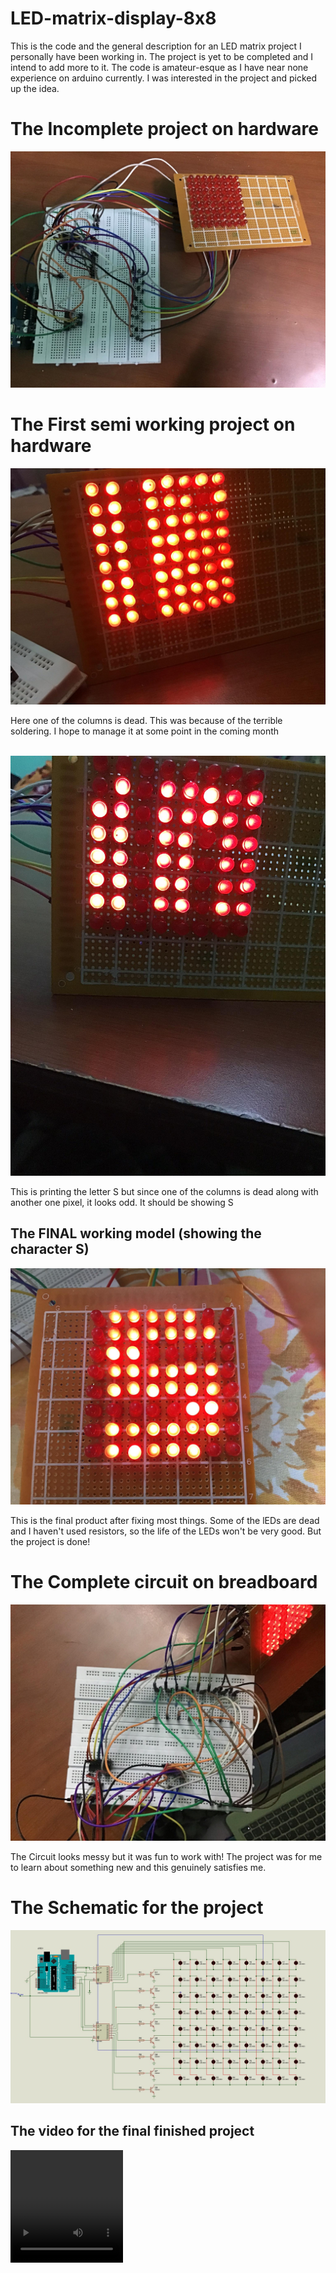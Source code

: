 # LED-matrix-display-8x8
This is the code and the general description for an LED matrix project I personally have been working in. The project is yet to be completed and I intend to add more to it. The code is amateur-esque as I have near none experience on arduino currently. I was interested in the project and picked up the idea.

# The Incomplete project on hardware
<img src = "img/project image.jpg">

# The First semi working project on hardware
<img src = "img/project image3.jpg">
<p>Here one of the columns is dead. This was because of the terrible soldering. I hope to manage it at some point in the coming month</p>
<br>
<img src = "img/S test 1.jpg">
<p>This is printing the letter S but since one of the columns is dead along with another one pixel, it looks odd. It should be showing S</p>

## The FINAL working model (showing the character S)
<img src = "img/final project.jpg">
<p>This is the final product after fixing most things. Some of the lEDs are dead and I haven't used resistors, so the life of the LEDs won't be very good. But the project is done!</p>

# The Complete circuit on breadboard
<img src = "img/circuit on breadboard.jpg">
<p>The Circuit looks messy but it was fun to work with! The project was for me to learn about something new and this genuinely satisfies me.</p>

# The Schematic for the project
<img src = "img/Schematic update1.jpg">

## The video for the final finished project
<video src='img/project video.mp4' width = 180 height = 180>

# Parts used
* bc547 transistors * 8 (I had initially used 2n2222a but decided to switch since bc547 was cheaper and easier to find)
* A bunch of M-to-M jumper wires. (around 50)
* 74HC595 Shift resistors * 2
* Breadboard * 2
* Perf board * 1
* Red LEDs * 64
* Arduino UNO R3 * 1
* 1kOhm resistor * 8
* Solder

# Softwares used
* Arduino IDE
* Proteus 8 professional

# Team members
* Sumit Poudel